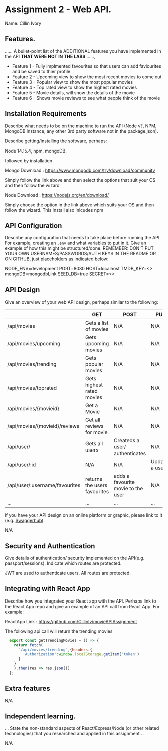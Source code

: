 # Assignment 2 - Web API.

Name: Cillín Ivory

## Features.

...... A bullet-point list of the ADDITIONAL features you have implemented in the API **THAT WERE NOT IN THE LABS** ......,
 
 + Feature 1 - Fully implmented favourites so that users can add faviourites and be saved to thier profile.
 + Feature 2 - Upcoming view to show the most recent movies to come out
 + Feature 3 - Popular view to show the most popular movies
 + Feature 4 - Top rated view to show the highest rated movies
 + Feature 5 - Movie details, will show the details of the movie
 + Feature 6 - Shows movie reviews to see what people think of the movie

## Installation Requirements

Describe what needs to be on the machine to run the API (Node v?, NPM, MongoDB instance, any other 3rd party software not in the package.json). 

Describe getting/installing the software, perhaps:

Node 14.15.4, npm, mongoDB.

followed by installation

Mongo Download : https://www.mongodb.com/try/download/community

Simply follow the link above and then select the options that suit your OS and then follow the wizard

Node Download : https://nodejs.org/en/download/

Simply choose the option in the link above which suits your OS and then follow the wizard. This install also inlcudes npm


## API Configuration
Describe any configuration that needs to take place before running the API. For example, creating an ``.env`` and what variables to put in it. Give an example of how this might be structured/done.
REMEMBER: DON'T PUT YOUR OWN USERNAMES/PASSWORDS/AUTH KEYS IN THE README OR ON GITHUB, just placeholders as indicated below:

NODE_ENV=development
PORT=8080
HOST=localhost
TMDB_KEY=<<TMDB key>>
mongoDB=mongodbLink
SEED_DB=true
SECRET=<<Random phrase>>


## API Design
Give an overview of your web API design, perhaps similar to the following: 

|  |  GET | POST | PUT | DELETE
| -- | -- | -- | -- | -- 
| /api/movies | Gets a list of movies | N/A | N/A |
| /api/movies/upcoming | Gets upcoming movies | N/A | N/A |
| /api/movies/trending | Gets popular movies | N/A | N/A |
| /api/movies/toprated | Gets highest rated movies | N/A | N/A |
| /api/movies/{movieid} | Get a Movie | N/A | N/A | N/A
| /api/movies/{movieid}/reviews | Get all reviews for movie | N/A | N/A | N/A |
| /api/user/ | Gets all users | Createds a user/ authenticates | N/A |
| /api/user/:id | N/A | N/A | Updates a user |
| /api/user/:username/favourites | returns the users favourites | adds a favourite movie to the user | N/A |
| ... | ... | ... | ... | ...

If you have your API design on an online platform or graphic, please link to it (e.g. [Swaggerhub](https://app.swaggerhub.com/)).

N/A

## Security and Authentication
Give details of authentication/ security implemented on the API(e.g. passport/sessions). Indicate which routes are protected.

JWT are used to authenticate users.
All routes are protected.

## Integrating with React App

Describe how you integrated your React app with the API. Perhaps link to the React App repo and give an example of an API call from React App. For example: 

ReactApp Link : https://github.com/CillinIv/movieAPIAssignment

The following api call will return the trending movies

~~~Javascript
  export const getTrendingMovies = () => {
    return fetch(
      `/api/movies/trending`,{headers:{
        'Authorization':window.localStorage.getItem('token')
      }
    }
    ).then(res => res.json())
  };
~~~

## Extra features

N/A

## Independent learning.

. . State the non-standard aspects of React/Express/Node (or other related technologies) that you researched and applied in this assignment . .  

N/A
